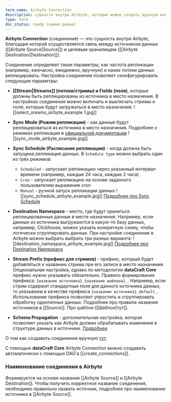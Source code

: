 ```yaml
---
term_name: Airbyte Connection
description: сущности внутри Airbyte, которые можно создать вручную или по API
type: term
doc_status: ready (нужно ревью)
---
```

**Airbyte Connection** (соединение) —  это сущность внутри Airbyte, благодаря которой осуществляется связь между источником данных ([[Airbyte Source|Source]]) и целевым хранилищем ([[Airbyte Destination|Destination]]). 

Соединение определяет такие параметры, как частота репликации (например, ежечасно, ежедневно, вручную) и какие потоки данных реплицировать. Настройка соединения позволяет сконфигурировать следующие параметры:

- **[[Stream|Streams]] (потоки/стримы) и Fields (поля)**, которые должны быть  реплицированы из источника в место назначения. В настройках соединения можно включать и выключать стримы и поля, которые будут загружаться в место назначения:
![[select_sreams_airbyte_example 1.jpg]]

- **Sync Mode (Режим репликации)** -   как данные будут реплицироваться из источника в место назначения. Подробнее о режимах репликации в [официальной документации](https://docs.airbyte.com/using-airbyte/core-concepts/sync-modes/)
![[sync_mode_airbyte_example.jpg]]

-  **Sync Schedule (Расписание репликации)** - когда должна быть запущена репликация данных. В `Schedule type` можно выбрать один из трёх режимов: 
	- `Scheduled` - запускает репликацию через указанный интервал времени (например, каждые 24 часа, каждые 2 часа)
	- `Cron` - запускает репликацию на основе заданного пользователем выражения cron
	- `Manual` - ручной запуск репликации данных
![[sync_schedule_airbyte_example.jpg]]
	[Подробнее про Sync Schedule](https://docs.airbyte.com/using-airbyte/core-concepts/sync-schedules)

- **Destination Namespace** - место, где будут храниться реплицированные данные в месте назначения. Например, если данные из источника выгружаются в какую-то базу данных, например, Clickhouse, можно указать конкретную схему, чтобы логически сгруппировать данные. При настройке соединения в Airbyte можно выбрать выбрать три разных варианта:
![[destination_namespace_airbyte_example.jpg]]
	[Подробнее про Destination Namespace](https://docs.airbyte.com/using-airbyte/core-concepts/namespaces )

- **Stream Prefix (префикс для стримов)** - префикс, который будет добавляться к названию стрима при его записи в место назначения. Опциональная настройка, однако по методологии **dataCraft Core** префикс нужно указывать обязательно. Правило формирования префикса: 
	`{название источника}_{название шаблона}_`. 
	Например, если стрим содержит стандартные поля для данного источника данных, то указываем в качестве префикса `{название источника}_default_`. 
	Использование префикса позволяет упростить и сгруппировать обработку однотипных данных.
	Подробнее про правила названия источников в [[Source]].
	Про шаблон [[Шаблон|тут]].

- **Schema Propagation** - дополнительная настройка, которая позволяет указать как Airbyte должен обрабатывать изменения в структуре данных в источнике. [Подробнее](https://docs.airbyte.com/using-airbyte/schema-change-management)


О том как создавать соединение вручную [тут](https://docs.airbyte.com/using-airbyte/getting-started/set-up-a-connection).

С помощью **dataCraft Core** Airbyte Connection можно создавать автоматически с помощью DAG’а [[create_connections]].

### Наименование соединения в Airbyte 

Формируется на основе названия [[Airbyte Source]] и [[Airbyte Destination]]. Чтобы получить корректное название соединения, необходимо правильно назвать источник, подробнее про наименование источника в [[Airbyte Source]].  
